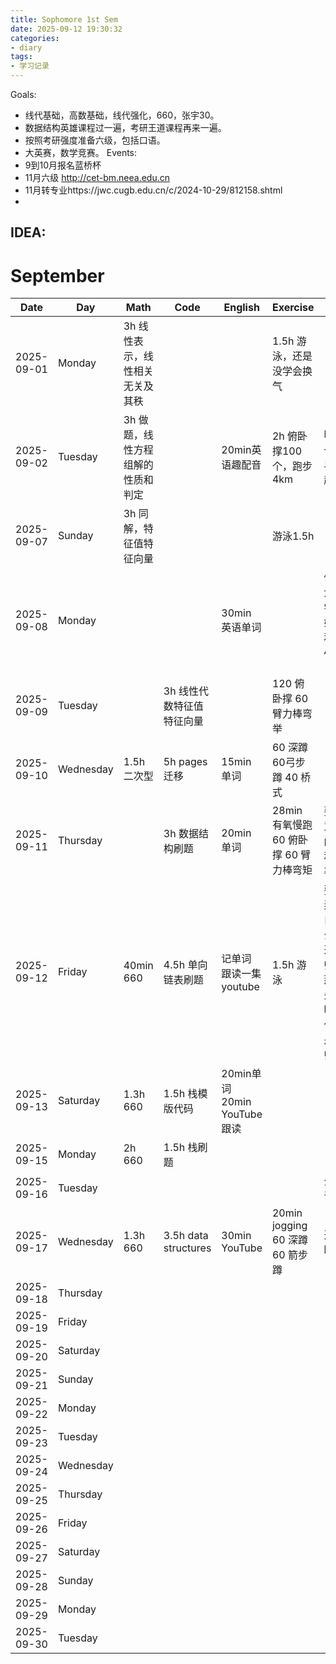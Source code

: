 ```yaml
---
title: Sophomore 1st Sem
date: 2025-09-12 19:30:32
categories: 
- diary
tags:
- 学习记录
---
```

Goals:
- 线代基础，高数基础，线代强化，660，张宇30。
- 数据结构英雄课程过一遍，考研王道课程再来一遍。
- 按照考研强度准备六级，包括口语。
- 大英赛，数学竞赛。
Events:
- 9到10月报名蓝桥杯
- 11月六级 http://cet-bm.neea.edu.cn
- 11月转专业https://jwc.cugb.edu.cn/c/2024-10-29/812158.shtml
- 
IDEA:
- 
# September

| Date | Day | Math | Code | English | Exercise | Note |
|------|-----|------|------|---------|----------|------|
| 2025-09-01 | Monday | 3h 线性表示，线性相关无关及其秩| | | 1.5h 游泳，还是没学会换气| |
| 2025-09-02 | Tuesday | 3h 做题，线性方程组解的性质和判定| | 20min英语趣配音| 2h 俯卧撑100个，跑步4km| 明天一定早早起|
| 2025-09-07 | Sunday | 3h 同解，特征值特征向量| | |游泳1.5h | |
| 2025-09-08 | Monday | | |30min 英语单词 | | 做规划，学习如何利用Apple日历|
| 2025-09-09 | Tuesday | | 3h 线性代数特征值特征向量| | 120 俯卧撑 60 臂力棒弯举| |
| 2025-09-10 | Wednesday |1.5h 二次型| 5h pages迁移| 15min 单词| 60 深蹲 60弓步蹲 40 桥式| |
| 2025-09-11 | Thursday | |3h 数据结构刷题|20min 单词|28min 有氧慢跑 60 俯卧撑 60 臂力棒弯矩| 要注意时间的利用率|
| 2025-09-12 | Friday |40min 660| 4.5h 单向链表刷题| 记单词 跟读一集youtube| 1.5h 游泳 |要想弄明白什么是递归，那就先弄明白什么是递归|
| 2025-09-13 | Saturday |1.3h 660|1.5h 栈模版代码|20min单词 20min YouTube跟读 | | |
| 2025-09-15 | Monday |2h 660|1.5h 栈刷题| | | |
| 2025-09-16 | Tuesday | | | | |全天课|
| 2025-09-17 | Wednesday |1.3h 660 |3.5h data structures|30min YouTube | 20min jogging 60 深蹲 60 箭步蹲| 开始旷课|
| 2025-09-18 | Thursday | | | | | |
| 2025-09-19 | Friday | | | | | |
| 2025-09-20 | Saturday | | | | | |
| 2025-09-21 | Sunday | | | | | |
| 2025-09-22 | Monday | | | | | |
| 2025-09-23 | Tuesday | | | | | |
| 2025-09-24 | Wednesday | | | | | |
| 2025-09-25 | Thursday | | | | | |
| 2025-09-26 | Friday | | | | | |
| 2025-09-27 | Saturday | | | | | |
| 2025-09-28 | Sunday | | | | | |
| 2025-09-29 | Monday | | | | | |
| 2025-09-30 | Tuesday | | | | | |
